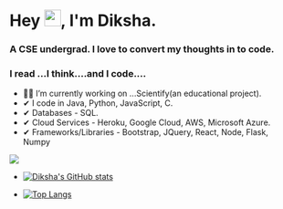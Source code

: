 # Hey <img src="https://github.com/TheDudeThatCode/TheDudeThatCode/blob/master/Assets/Hi.gif" width="29px">, I'm Diksha.
### A CSE undergrad. I love to convert my thoughts in to code.
### I read ...I think....and I code....
- 👩‍💻 I’m currently working on ...Scientify(an educational project).
- ✔ I code in Java, Python, JavaScript, C.
- ✔ Databases - SQL.
- ✔ Cloud Services - Heroku, Google Cloud, AWS, Microsoft Azure.
- ✔ Frameworks/Libraries - Bootstrap, JQuery, React, Node, Flask, Numpy 



![](https://komarev.com/ghpvc/?username=diksharai9&color=ff69b4&style=flat)


- [![Diksha's GitHub stats](https://github-readme-stats.vercel.app/api?username=diksharai9&show_icons=true&theme=radical)
](https://github.com/diksharai9/github-readme-stats)






- [![Top Langs](https://github-readme-stats.vercel.app/api/top-langs/?username=diksharai9&layout=compact&show_icons=true&theme=radical)
](https://github.com/diksharai9/github-readme-stats)



<!--
**diksharai9/diksharai9** is a ✨ _special_ ✨ repository because its `README.md` (this file) appears on your GitHub profile.

Here are some ideas to get you started:


- 🌱 I’m currently learning ...
- 👯 I’m looking to collaborate on ...
- 🤔 I’m looking for help with ...
- 💬 Ask me about ...
- 📫 How to reach me: ...

- ⚡ Fun fact: ...
-->
